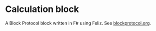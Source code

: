 # Calculation block

A Block Protocol block written in F# using Feliz. See [blockprotocol.org](https://blockprotocol.org/).
